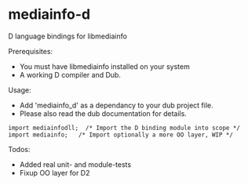 # mediainfo-d

D language bindings for libmediainfo

Prerequisites:
- You must have libmediainfo installed on your system
- A working D compiler and Dub.

Usage:
- Add 'mediainfo_d' as a dependancy to your dub project file.
- Please also read the dub documentation for details.

```
import mediainfodll;  /* Import the D binding module into scope */
import mediainfo;   /* Import optionally a more OO layer, WIP */
```

Todos:
- Added real unit- and module-tests
- Fixup OO layer for D2
